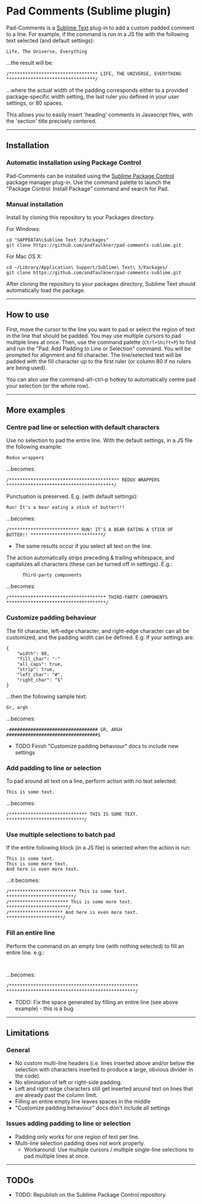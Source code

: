 Pad Comments (Sublime plugin)
=============================
Pad-Comments is a [Sublime Text](http://www.sublimetext.com/) plug-in to add a custom padded
comment to a line. For example, if the command is run in a JS file with the following text
selected (and default settings):
```
Life, The Universe, Everything
```
   ...the result will be:
```
/********************************* LIFE, THE UNIVERSE, EVERYTHING *********************************/
```

...where the actual width of the padding corresponds either to a provided package-specific width
setting, the last ruler you defined in your user settings, or 80 spaces.

This allows you to easily insert 'heading' comments in Javascript files, with the 'section' title
precisely centered.



----------------------------------------------------------------------------------------------------
Installation
------------
### Automatic installation using Package Control
Pad-Comments can be installed using the [Sublime Package Control](http://wbond.net/sublime_packages/package_control) package manager plug-in. Use the command palette to launch the "Package Control: Install Package" command and search for Pad.

### Manual installation
Install by cloning this repository to your Packages directory.

For Windows:
```
cd "%APPDATA%\Sublime Text 3\Packages"
git clone https://github.com/andfaulkner/pad-comments-sublime.git
```

For Mac OS X:
```
cd ~/Library/Application\ Support/Sublime\ Text\ 3/Packages/
git clone https://github.com/andfaulkner/pad-comments-sublime.git
```

After cloning the repository to your packages directory, Sublime Text should automatically load the package.



----------------------------------------------------------------------------------------------------
How to use
----------
First, move the cursor to the line you want to pad or select the region of text
in the line that should be padded. You may use multiple cursors to pad multiple
lines at once. Then, use the command palette (`Ctrl+Shift+P`) to find and run
the "Pad: Add Padding to Line or Selection" command. You will be prompted for
alignment and fill character. The line/selected text will be padded with the
fill character up to the first ruler (or column 80 if no rulers are being used).

You can also use the command-alt-ctrl-p hotkey to automatically centre pad your
selection (or the whole row).



----------------------------------------------------------------------------------------------------
More examples
-------------
### Centre pad line or selection with default characters
Use no selection to pad the entire line. With the default settings, in a JS file the following example: 
```
Redux wrappers
```
   ...becomes:
```
/***************************************** REDUX WRAPPERS ****************************************/
```

Punctuation is preserved. E.g. (with default settings):
```
Run! It's a bear eating a stick of butter!!!
```
   ...becomes:
```
/************************** RUN! IT'S A BEAR EATING A STICK OF BUTTER!! ***************************/
```
*   The same results occur if you select all text on the line.


The action automatically strips preceding & trailing whitespace, and capitalizes all characters (these can be turned off in settings). E.g.:
```
      Third-party components   
```
   ...becomes:
```
/************************************ THIRD-PARTY COMPONENTS *************************************/
```

### Customize padding behaviour
The fill character, left-edge character, and right-edge character can all be customized, and the padding width can be defined. E.g. if your settings are:
```
{
    "width": 80,
    "fill_char": "-"
    "all_caps": true,
    "strip": true,
    "left_char": "#",
    "right_char": "$"
}
```
   ...then the following sample text:
```
Gr, argh
```
   ...becomes:
````
-################################# GR, ARGH ##################################$
````

*   TODO Finish "Customize padding behaviour" docs to include new settings


### Add padding to line or selection
To pad around all text on a line, perform action with no text selected:
```
This is some text.
```
   ...becomes:
```
/***************************** THIS IS SOME TEXT. *****************************/
```

### Use multiple selections to batch pad
If the entire following block (in a JS file) is selected when the action is run:
```
This is some text.
This is some more text.
And here is even more text.
```
   ...it becomes:
```
/************************* This is some text. *************************/
/********************** This is some more text. ***********************/
/******************** And here is even more text. *********************/
```

### Fill an entire line
Perform the command on an empty line (with nothing selected) to fill an entire line. e.g.:
```
 
```
   ...becomes:
```
/************************************************  ************************************************/
```
*   TODO: Fix the space generated by filling an entire line (see above example) - this is a bug



----------------------------------------------------------------------------------------------------
Limitations
-----------
### General
*   No custom multi-line headers (i.e. lines inserted above and/or below the selection with characters inserted to produce a large, obvious divider in the code).
*   No elimination of left or right-side padding.
*   Left and right edge characters still get inserted around text on lines that are already past the column limit.
*   Filling an entire empty line leaves spaces in the middle
*   "Customize padding behaviour" docs don't include all settings

### Issues adding padding to line or selection
*   Padding only works for one region of text per line.
*   Multi-line selection padding does not work properly.
    *   Workaround: Use multiple cursors / multiple single-line selections to pad multiple lines at once.


----------------------------------------------------------------------------------------------------
TODOs
-----
*   TODO: Republish on the Sublime Package Control repository.
